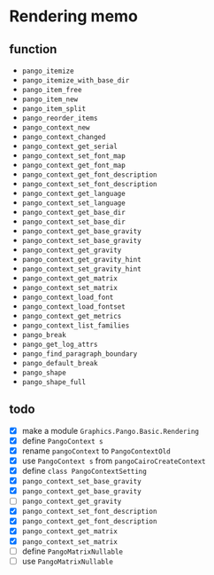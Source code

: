 Rendering memo
==============

function
--------

* `pango_itemize`
* `pango_itemize_with_base_dir`
* `pango_item_free`
* `pango_item_new`
* `pango_item_split`
* `pango_reorder_items`
* `pango_context_new`
* `pango_context_changed`
* `pango_context_get_serial`
* `pango_context_set_font_map`
* `pango_context_get_font_map`
* `pango_context_get_font_description`
* `pango_context_set_font_description`
* `pango_context_get_language`
* `pango_context_set_language`
* `pango_context_get_base_dir`
* `pango_context_set_base_dir`
* `pango_context_get_base_gravity`
* `pango_context_set_base_gravity`
* `pango_context_get_gravity`
* `pango_context_get_gravity_hint`
* `pango_context_set_gravity_hint`
* `pango_context_get_matrix`
* `pango_context_set_matrix`
* `pango_context_load_font`
* `pango_context_load_fontset`
* `pango_context_get_metrics`
* `pango_context_list_families`
* `pango_break`
* `pango_get_log_attrs`
* `pango_find_paragraph_boundary`
* `pango_default_break`
* `pango_shape`
* `pango_shape_full`

todo
----

* [x] make a module `Graphics.Pango.Basic.Rendering`
* [x] define `PangoContext s`
* [x] rename `pangoContext` to `PangoContextOld`
* [x] use `PangoContext s` from `pangoCairoCreateContext`
* [x] define `class PangoContextSetting`
* [x] `pango_context_set_base_gravity`
* [x] `pango_context_get_base_gravity`
* [ ] `pango_context_get_gravity`
* [x] `pango_context_set_font_description`
* [x] `pango_context_get_font_description`
* [x] `pango_context_get_matrix`
* [x] `pango_context_set_matrix`
* [ ] define `PangoMatrixNullable`
* [ ] use `PangoMatrixNullable`
